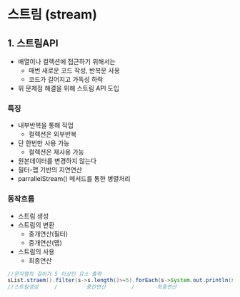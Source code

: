 # 스트림 (stream)
## 1. 스트림API
- 배열이나 컬렉션에 접근하기 위해서는
  - 매번 새로운 코드 작성, 반복문 사용
  - 코드가 길어지고 가독성 하락
- 위 문제점 해결을 위해 스트림 API 도입

### 특징
- 내부반복을 통해 작업
  - 컬렉션은 외부반복
- 단 한번만 사용 가능
  - 컬렉션은 재사용 가능
- 원본데이터를 변경하지 않는다
- 필터-맵 기반의 지연연산
- parrallelStream() 메서드를 통한 병렬처리

### 동작흐름
- 스트림 생성
- 스트림의 변환
  - 중개연산(필터)
  - 중개연산(맵)
- 스트림의 사용
  - 최종연산   

```java
//문자열의 길이가 5 이상인 요소 출력
sList.straem().filter(s->s.length()>=5).forEach(s->System.out.println(s));
//스트림생성     /         중간연산        /       최종연산
```
